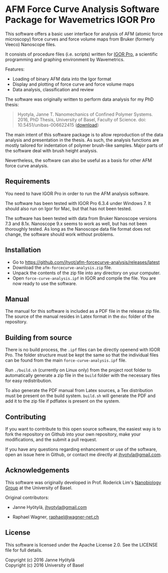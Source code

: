 AFM Force Curve Analysis Software Package for Wavemetrics IGOR Pro
==================================================================

This software offers a basic user interface for analysis of AFM (atomic force microscopy)
force curves and force volume maps from Bruker (formerly Veeco) Nanoscope files.

It consists of procedure files (i.e. scripts) written for [IGOR Pro][igor], a scientific programming and graphing environment by
Wavemetrics.

  [igor]: https://www.wavemetrics.com/products/igorpro/igorpro.htm


Features:
* Loading of binary AFM data into the Igor format
* Display and plotting of force curve and force volume maps
* Data analysis, classification and review

The software was originally written to perform data analysis for my PhD thesis:
> Hyotyla, Janne T. Nanomechanics of Confined Polymer Systems. 2016, PhD Thesis, University of Basel, Faculty of Science. doi: 10.5451/unibas-006622415 ([download](http://edoc.unibas.ch/diss/DissB_11723))

The main intent of this software package is to allow reproduction of the data analysis and presentation in the thesis.
As such, the analysis functions are mostly tailored for indentation of polymer brush-like samples.
Major parts of the software deal with brush height analysis.

Nevertheless, the software can also be useful as a basis for other AFM force curve analysis.


Requirements
------------
You need to have IGOR Pro in order to run the AFM analysis software.

The software has been tested with IGOR Pro 6.3.4 under Windows 7. It should also run on Igor for Mac, but that
has not been tested.

The software has been tested with data from Bruker Nanoscope versions 7.3 and 8.1x. Nanoscope 9.x seems to work as well, but
has not been thoroughly tested. As long as the Nanoscope data file format does not change, the software should work without
problems.



Installation
------------

* Go to <https://github.com/jhyot/afm-forcecurve-analysis/releases/latest>
* Download the `afm-forcecurve-analysis.zip` file.
* Unpack the contents of the zip file into any directory on your computer.
* Open `force-curve-analysis.ipf` in IGOR and compile the file. You are now ready to use the software.


Manual
------
The manual for this software is included as a PDF file in the release zip file. The source of the manual resides in
Latex format in the `doc` folder of the repository.


Building from source
--------------------
There is no build process, the `.ipf` files can be directly openend with IGOR Pro. The folder structure must be
kept the same so that the individual files can be found from the main `force-curve-analysis.ipf` file.

Run `./build.sh` (currently on Linux only) from the project root folder to automatically generate a zip file in the `build`
folder with the necessary files for easy redistribution.

To also generate the PDF manual from Latex sources, a Tex distribution must be present on the build system.
`build.sh` will generate the PDF and add it to the zip file if pdflatex is present on the system.


Contributing
------------
If you want to contribute to this open source software, the easiest way is to fork the repository on Github into your
own repository, make your modifications, and the submit a pull request.

If you have any questions regarding enhancement or use of the software, open an issue here in Github, or contact me directly at
jhyotyla@gmail.com.



Acknowledgements
----------------
This software was originally developed in Prof. Roderick Lim's [Nanobiology Group][nanobio]
at the University of Basel.

Original contributors:
* Janne Hyötylä, [jhyotyla@gmail.com](mailto:jhyotyla@gmail.com)
* Raphael Wagner, [raphael@wagner-net.ch](mailto:raphael@wagner-net.ch)


  [nanobio]: http://www.biozentrum.unibas.ch/research/groups-platforms/overview/unit/lim/



License
-------
This software is licensed under the Apache License 2.0. See the LICENSE file for full details.

Copyright (c) 2016 Janne Hyötylä  
Copyright (c) 2016 University of Basel
